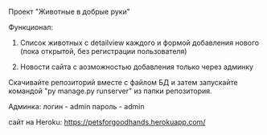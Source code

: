 Проект "Животные в добрые руки"

Функционал:
1. Список животных с detailview каждого и формой добавления нового (пока открытой, без регистрации пользователя)

2. Новости сайта с аозможностью добавления только через админку

Скачивайте репозиторий вместе с файлом БД и затем запускайте командой "py manage.py runserver" из папки репозитория.

Админка:
логин - admin
пароль - admin

сайт на Heroku: https://petsforgoodhands.herokuapp.com/
